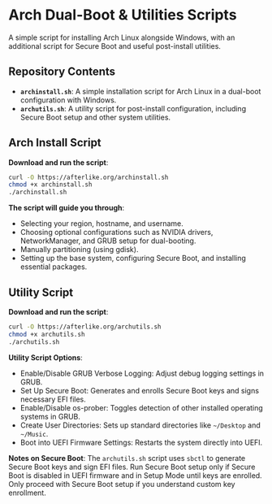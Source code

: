 # Arch Dual-Boot & Utilities Scripts

A simple script for installing Arch Linux alongside Windows, with an additional script for Secure Boot and useful post-install utilities.

## Repository Contents

- **`archinstall.sh`**: A simple installation script for Arch Linux in a dual-boot configuration with Windows.
- **`archutils.sh`**: A utility script for post-install configuration, including Secure Boot setup and other system utilities.

## Arch Install Script

**Download and run the script**:
  ```bash
  curl -O https://afterlike.org/archinstall.sh
  chmod +x archinstall.sh
  ./archinstall.sh
  ```

**The script will guide you through**:
- Selecting your region, hostname, and username.
- Choosing optional configurations such as NVIDIA drivers, NetworkManager, and GRUB setup for dual-booting.
- Manually partitioning (using gdisk).
- Setting up the base system, configuring Secure Boot, and installing essential packages.

## Utility Script

**Download and run the script**:
  ```bash
  curl -O https://afterlike.org/archutils.sh
  chmod +x archutils.sh
  ./archutils.sh
  ```

**Utility Script Options**:
- Enable/Disable GRUB Verbose Logging: Adjust debug logging settings in GRUB.
- Set Up Secure Boot: Generates and enrolls Secure Boot keys and signs necessary EFI files.
- Enable/Disable os-prober: Toggles detection of other installed operating systems in GRUB.
- Create User Directories: Sets up standard directories like `~/Desktop` and `~/Music`.
- Boot into UEFI Firmware Settings: Restarts the system directly into UEFI.

**Notes on Secure Boot**:
The `archutils.sh` script uses `sbctl` to generate Secure Boot keys and sign EFI files. Run Secure Boot setup only if Secure Boot is disabled in UEFI firmware and in Setup Mode until keys are enrolled. Only proceed with Secure Boot setup if you understand custom key enrollment.
